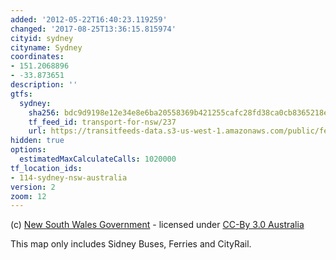 ```yaml
---
added: '2012-05-22T16:40:23.119259'
changed: '2017-08-25T13:36:15.815974'
cityid: sydney
cityname: Sydney
coordinates:
- 151.2068896
- -33.873651
description: ''
gtfs:
  sydney:
    sha256: bdc9d9198e12e34e8e6ba20558369b421255cafc28fd38ca0cb8365218edd8a3
    tf_feed_id: transport-for-nsw/237
    url: https://transitfeeds-data.s3-us-west-1.amazonaws.com/public/feeds/transport-for-nsw/237/20170613/gtfs.zip
hidden: true
options:
  estimatedMaxCalculateCalls: 1020000
tf_location_ids:
- 114-sydney-nsw-australia
version: 2
zoom: 12
---
```


(c) [New South Wales Government](http://www.131500.com.au/transport-data-exchange-program/transport-data-exchange-program/131500-transport-data) - licensed under [CC-By 3.0 Australia](http://www.131500.com.au/transport-data-exchange-program/upload/docs/tdx-data-licence-agreement-august-2011.pdf)

This map only includes Sidney Buses, Ferries and CityRail.
